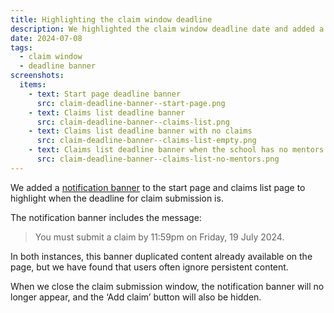 ```yaml
---
title: Highlighting the claim window deadline
description: We highlighted the claim window deadline date and added a notification banner to encourage users to submit claims
date: 2024-07-08
tags:
  - claim window
  - deadline banner
screenshots:
  items:
    - text: Start page deadline banner
      src: claim-deadline-banner--start-page.png
    - text: Claims list deadline banner
      src: claim-deadline-banner--claims-list.png
    - text: Claims list deadline banner with no claims
      src: claim-deadline-banner--claims-list-empty.png
    - text: Claims list deadline banner when the school has no mentors
      src: claim-deadline-banner--claims-list-no-mentors.png
---
```


We added a [notification banner](https://design-system.service.gov.uk/components/notification-banner/) to the start page and claims list page to highlight when the deadline for claim submission is.

The notification banner includes the message:

> You must submit a claim by 11:59pm on Friday, 19 July 2024.

In both instances, this banner duplicated content already available on the page, but we have found that users often ignore persistent content.

When we close the claim submission window, the notification banner will no longer appear, and the ‘Add claim’ button will also be hidden.
